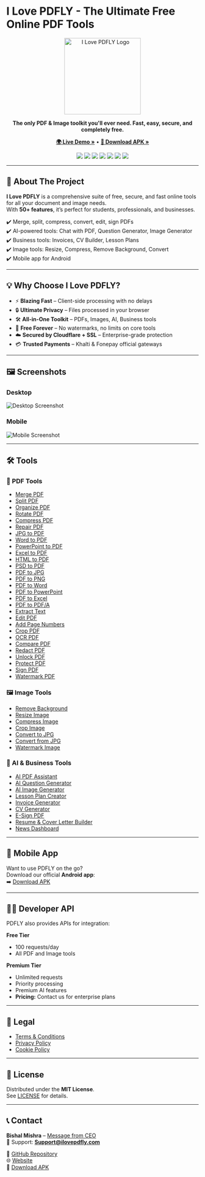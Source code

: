 # I Love PDFLY - The Ultimate Free Online PDF Tools

<p align="center">
  <img src="https://ilovepdfly.com/logo.svg" alt="I Love PDFLY Logo" width="200"/>
</p>

<p align="center">
  <strong>The only PDF & Image toolkit you'll ever need. Fast, easy, secure, and completely free.</strong>
</p>

<p align="center">
  <a href="https://ilovepdfly.com/"><strong>🌍 Live Demo »</strong></a> •
  <a href="https://github.com/ilovepdfly/ilovepdfly/releases/download/v1.0/app-release-signed.apk"><strong>📱 Download APK »</strong></a>
</p>

<p align="center">
  <img src="https://img.shields.io/badge/React-20232A?style=for-the-badge&logo=react&logoColor=61DAFB">
  <img src="https://img.shields.io/badge/TypeScript-007ACC?style=for-the-badge&logo=typescript&logoColor=white">
  <img src="https://img.shields.io/badge/Vite-646CFF?style=for-the-badge&logo=vite&logoColor=white">
  <img src="https://img.shields.io/badge/Tailwind_CSS-38B2AC?style=for-the-badge&logo=tailwind-css&logoColor=white">
  <img src="https://img.shields.io/badge/Firebase-FFCA28?style=for-the-badge&logo=firebase&logoColor=black">
  <img src="https://img.shields.io/badge/Cloudflare-Secured-orange?style=for-the-badge&logo=cloudflare&logoColor=white">
  <img src="https://img.shields.io/badge/SSL%20Secure-Yes-brightgreen?style=for-the-badge&logo=letsencrypt&logoColor=white">
</p>

---

## 🚀 About The Project

**I Love PDFLY** is a comprehensive suite of free, secure, and fast online tools for all your document and image needs.  
With **50+ features**, it’s perfect for students, professionals, and businesses.

✔️ Merge, split, compress, convert, edit, sign PDFs  
✔️ AI-powered tools: Chat with PDF, Question Generator, Image Generator  
✔️ Business tools: Invoices, CV Builder, Lesson Plans  
✔️ Image tools: Resize, Compress, Remove Background, Convert  
✔️ Mobile app for Android  

---

## 💡 Why Choose I Love PDFLY?

- ⚡ **Blazing Fast** – Client-side processing with no delays  
- 🔒 **Ultimate Privacy** – Files processed in your browser  
- 🛠️ **All-in-One Toolkit** – PDFs, Images, AI, Business tools  
- 💸 **Free Forever** – No watermarks, no limits on core tools  
- ☁️ **Secured by Cloudflare + SSL** – Enterprise-grade protection  
- 💳 **Trusted Payments** – Khalti & Fonepay official gateways  

---

## 🖼️ Screenshots

### Desktop
![Desktop Screenshot](https://ik.imagekit.io/fonepay/mockup_web%20PDFLY.png?updatedAt=1756018431063)

### Mobile
![Mobile Screenshot](https://ik.imagekit.io/fonepay/mockup_mobile.png?updatedAt=1756018431039)

---

## 🛠️ Tools

### 📂 PDF Tools

- [Merge PDF](https://ilovepdfly.com/merge-pdf)  
- [Split PDF](https://ilovepdfly.com/split-pdf)  
- [Organize PDF](https://ilovepdfly.com/organize-pdf)  
- [Rotate PDF](https://ilovepdfly.com/rotate-pdf)  
- [Compress PDF](https://ilovepdfly.com/compress-pdf)  
- [Repair PDF](https://ilovepdfly.com/repair-pdf)  
- [JPG to PDF](https://ilovepdfly.com/jpg-to-pdf)  
- [Word to PDF](https://ilovepdfly.com/word-to-pdf)  
- [PowerPoint to PDF](https://ilovepdfly.com/powerpoint-to-pdf)  
- [Excel to PDF](https://ilovepdfly.com/excel-to-pdf)  
- [HTML to PDF](https://ilovepdfly.com/html-to-pdf)  
- [PSD to PDF](https://ilovepdfly.com/psd-to-pdf)  
- [PDF to JPG](https://ilovepdfly.com/pdf-to-jpg)  
- [PDF to PNG](https://ilovepdfly.com/pdf-to-png)  
- [PDF to Word](https://ilovepdfly.com/pdf-to-word)  
- [PDF to PowerPoint](https://ilovepdfly.com/pdf-to-powerpoint)  
- [PDF to Excel](https://ilovepdfly.com/pdf-to-excel)  
- [PDF to PDF/A](https://ilovepdfly.com/pdf-to-pdfa)  
- [Extract Text](https://ilovepdfly.com/extract-text)  
- [Edit PDF](https://ilovepdfly.com/edit-pdf)  
- [Add Page Numbers](https://ilovepdfly.com/page-numbers)  
- [Crop PDF](https://ilovepdfly.com/crop-pdf)  
- [OCR PDF](https://ilovepdfly.com/ocr-pdf)  
- [Compare PDF](https://ilovepdfly.com/compare-pdf)  
- [Redact PDF](https://ilovepdfly.com/redact-pdf)  
- [Unlock PDF](https://ilovepdfly.com/unlock-pdf)  
- [Protect PDF](https://ilovepdfly.com/protect-pdf)  
- [Sign PDF](https://ilovepdfly.com/sign-pdf)  
- [Watermark PDF](https://ilovepdfly.com/watermark-pdf)  

### 🖼️ Image Tools

- [Remove Background](https://ilovepdfly.com/remove-background)  
- [Resize Image](https://ilovepdfly.com/resize-image)  
- [Compress Image](https://ilovepdfly.com/compress-image)  
- [Crop Image](https://ilovepdfly.com/crop-image)  
- [Convert to JPG](https://ilovepdfly.com/convert-to-jpg)  
- [Convert from JPG](https://ilovepdfly.com/convert-from-jpg)  
- [Watermark Image](https://ilovepdfly.com/watermark-image)  

### 🤖 AI & Business Tools

- [AI PDF Assistant](https://ilovepdfly.com/ai-pdf-assistant)  
- [AI Question Generator](https://ilovepdfly.com/ai-question-generator)  
- [AI Image Generator](https://ilovepdfly.com/ai-image-generator)  
- [Lesson Plan Creator](https://ilovepdfly.com/lesson-plan-creator)  
- [Invoice Generator](https://ilovepdfly.com/invoice-generator)  
- [CV Generator](https://ilovepdfly.com/cv-generator)  
- [E-Sign PDF](https://ilovepdfly.com/sign-pdf)  
- [Resume & Cover Letter Builder](https://ilovepdfly.com/resume-builder)  
- [News Dashboard](https://ilovepdfly.com/news)  

---

## 📱 Mobile App

Want to use PDFLY on the go?  
Download our official **Android app**:  
➡️ [Download APK](https://github.com/ilovepdfly/ilovepdfly/releases/download/v1.0/app-release-signed.apk)

---

## 👨‍💻 Developer API

PDFLY also provides APIs for integration:

**Free Tier**
- 100 requests/day  
- All PDF and Image tools  

**Premium Tier**
- Unlimited requests  
- Priority processing  
- Premium AI features  
- **Pricing:** Contact us for enterprise plans  

---

## 📜 Legal

- [Terms & Conditions](https://ilovepdfly.com/terms-of-service)  
- [Privacy Policy](https://ilovepdfly.com/privacy-policy)  
- [Cookie Policy](https://ilovepdfly.com/cookies-policy)  

---

## 🔑 License

Distributed under the **MIT License**.  
See [LICENSE](LICENSE) for details.  

---

## 📞 Contact

**Bishal Mishra** – [Message from CEO](https://ilovepdfly.com/ceo)  
📧 Support: **Support@ilovepdfly.com**  

🔗 [GitHub Repository](https://github.com/ilovepdfly/ilovepdfly)  
🌐 [Website](https://ilovepdfly.com)  
📱 [Download APK](https://github.com/ilovepdfly/ilovepdfly/releases/download/v1.0/app-release-signed.apk)